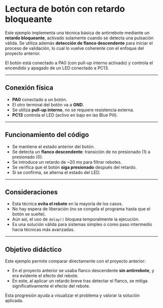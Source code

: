 # Lectura de botón con retardo bloqueante

Este ejemplo implementa una técnica básica de antirrebote mediante un **retardo bloqueante**, activado solamente cuando se detecta una pulsación válida. Se utiliza además **detección de flanco descendente** para iniciar el proceso de validación, lo cual lo vuelve coherente con el enfoque del proyecto anterior.

El botón está conectado a PA0 (con pull-up interno activado) y controla el encendido y apagado de un LED conectado a PC13.

---

## Conexión física

* **PA0** conectado a un botón.
* El otro terminal del botón va a **GND**.
* Se utiliza **pull-up interno**, no se requiere resistencia externa.
* **PC13** controla el LED (activo en bajo en las Blue Pill).

---

## Funcionamiento del código

* Se mantiene el estado anterior del botón.
* Se detecta un **flanco descendente**: transición de no presionado (1) a presionado (0).
* Se introduce un retardo de \~20 ms para filtrar rebotes.
* Se verifica que el botón **siga presionado** después del retardo.
* Si se confirma, se alterna el estado del LED.

---

## Consideraciones

* Esta técnica **evita el rebote** en la mayoría de los casos.
* No hay espera de liberación (no se congela el programa hasta que el botón se suelte).
* Aún así, el uso de `delay()` bloquea temporalmente la ejecución.
* Es una solución válida para sistemas simples o como paso intermedio hacia técnicas más avanzadas.

---

## Objetivo didáctico

Este ejemplo permite comparar directamente con el proyecto anterior:

* En el proyecto anterior se usaba flanco descendente **sin antirrebote**, y era evidente el efecto del rebote.
* En este, al aplicar un retardo breve tras detectar el flanco, se mitiga significativamente el efecto del rebote.

Esta progresión ayuda a visualizar el problema y valorar la solución aplicada.
